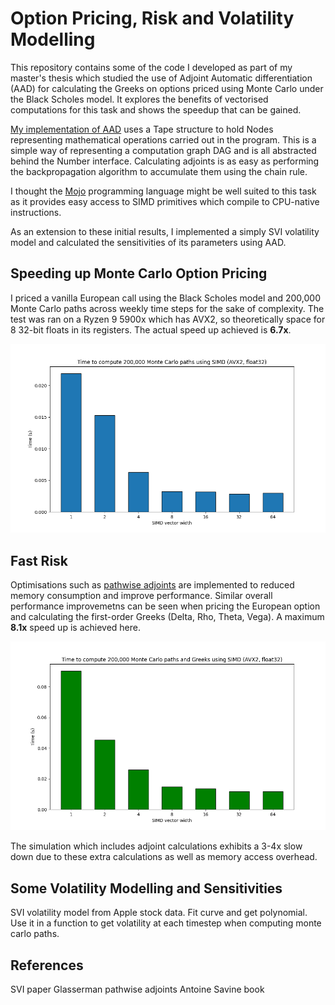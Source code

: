 # Option Pricing, Risk and Volatility Modelling

This repository contains some of the code I developed as part of my master's thesis which studied the use of Adjoint Automatic differentiation (AAD) for calculating the Greeks on options priced using Monte Carlo under the Black Scholes model. It explores the benefits of vectorised computations for this task and shows the speedup that can be gained.

[My implementation of AAD](autodiff) uses a Tape structure to hold Nodes representing mathematical operations carried out in the program. This is a simple way of representing a computation graph DAG and is all abstracted behind the Number interface. Calculating adjoints is as easy as performing the backpropagation algorithm to accumulate them using the chain rule.

I thought the [Mojo]() programming language might be well suited to this task as it provides easy access to SIMD primitives which compile to CPU-native instructions.

As an extension to these initial results, I implemented a simply SVI volatility model and calculated the sensitivities of its parameters using AAD.

## Speeding up Monte Carlo Option Pricing

I priced a vanilla European call using the Black Scholes model and 200,000 Monte Carlo paths across weekly time steps for the sake of complexity. The test was ran on a Ryzen 9 5900x which has AVX2, so theoretically space for 8 32-bit floats in its registers. The actual speed up achieved is **6.7x**.


![](simd_speedup_raw.png)

## Fast Risk

Optimisations such as [pathwise adjoints]() are implemented to reduced memory consumption and improve performance. Similar overall performance improvemetns can be seen when pricing the European option and calculating the first-order Greeks (Delta, Rho, Theta, Vega). A maximum **8.1x** speed up is achieved here.

![](simd_speedup_aad.png)

The simulation which includes adjoint calculations exhibits a 3-4x slow down due to these extra calculations as well as memory access overhead.

## Some Volatility Modelling and Sensitivities

SVI volatility model from Apple stock data. Fit curve and get polynomial. Use it in a function to get volatility at each timestep when computing monte carlo paths.

## References

SVI paper
Glasserman pathwise adjoints
Antoine Savine book